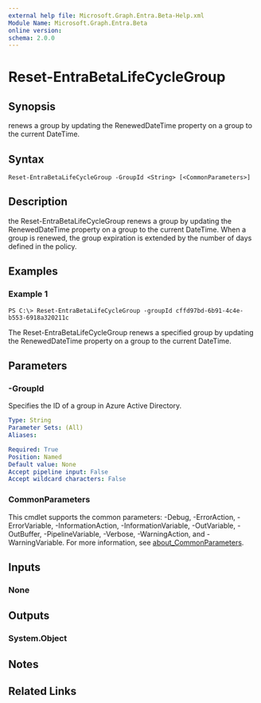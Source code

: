 ```yaml
---
external help file: Microsoft.Graph.Entra.Beta-Help.xml
Module Name: Microsoft.Graph.Entra.Beta
online version:
schema: 2.0.0
---
```


# Reset-EntraBetaLifeCycleGroup

## Synopsis
renews a group by updating the RenewedDateTime property on a group to the current DateTime.

## Syntax

```
Reset-EntraBetaLifeCycleGroup -GroupId <String> [<CommonParameters>]
```

## Description
the Reset-EntraBetaLifeCycleGroup renews a group by updating the RenewedDateTime property on a group to the current DateTime.
When a group is renewed, the group expiration is extended by the number of days defined in the policy.

## Examples

### Example 1
```
PS C:\> Reset-EntraBetaLifeCycleGroup -groupId cffd97bd-6b91-4c4e-b553-6918a320211c
```

The Reset-EntraBetaLifeCycleGroup renews a specified group by updating the RenewedDateTime property on a group to the current DateTime.

## Parameters

### -GroupId
Specifies the ID of a group in Azure Active Directory.

```yaml
Type: String
Parameter Sets: (All)
Aliases:

Required: True
Position: Named
Default value: None
Accept pipeline input: False
Accept wildcard characters: False
```

### CommonParameters
This cmdlet supports the common parameters: -Debug, -ErrorAction, -ErrorVariable, -InformationAction, -InformationVariable, -OutVariable, -OutBuffer, -PipelineVariable, -Verbose, -WarningAction, and -WarningVariable. For more information, see [about_CommonParameters](https://go.microsoft.com/fwlink/?LinkID=113216).

## Inputs

### None
## Outputs

### System.Object
## Notes

## Related Links
